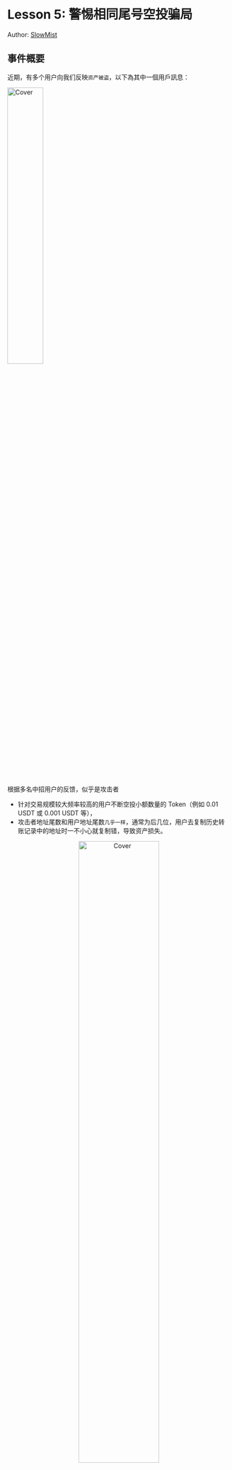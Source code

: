 # Lesson 5: 警惕相同尾号空投骗局

Author: [SlowMist](https://twitter.com/SlowMist_Team)

## 事件概要

近期，有多个用户向我们反映`资产被盗`，以下為其中一個用戶訊息：

<img src="https://user-images.githubusercontent.com/107249780/215801351-2efc8437-f674-47f3-9614-6f3e340fe0b7.png" alt="Cover" width="40%"/>
</div>


根据多名中招用户的反馈，似乎是攻击者
* 针对交易规模较大频率较高的用户不断空投小额数量的 Token（例如 0.01 USDT 或 0.001 USDT 等），
* 攻击者地址尾数和用户地址尾数`几乎一样`，通常为后几位，用户去复制历史转账记录中的地址时一不小心就复制错，导致资产损失。

<div align=center>
<img src="https://mmbiz.qpic.cn/mmbiz_png/qsQ2ibEw5pLZL55l1mOR8pMaTfnZMFLvAUUHUFicMGv6SfvsaVyRVFKsbbfPwzSO0RdeKBIfv8hCULpibpQAXYzKw/640?wx_fmt=png&wxfrom=5&wx_lazy=1&wx_co=1" alt="Cover" width="60%"/>
</div>

<p align="center">（图片来自 TokenPocket 钱包公众号）</p>

## 事件分析

### 相关信息

 * 攻击者地址 1：`TX...dWfKz`
 * 用户地址 1：`TW...dWfKz`
 * 攻击者地址 2：`TK...Qw5oH`
 * 用户地址 2：`TW...Qw5oH`

### MistTrack 分析

1. 先看看两个攻击者地址大致的交易情况。
    <div align=center>
    <img src="https://mmbiz.qpic.cn/mmbiz_png/qsQ2ibEw5pLZL55l1mOR8pMaTfnZMFLvAkYXaa7gPQDgtPtNiboicoehaSGuXTG32icMntqcpm5PFmnziam2fU9PH0Q/640?wx_fmt=png&wxfrom=5&wx_lazy=1&wx_co=1" alt="Cover" width="80%"/>
    </div>
  
   * 可以看到，**攻击者地址 1** `TX...dWfKz`与用户地址`TW...dWfKz`尾数都是 `dWfKz`，在用户损失了 115,193 USDT 后，攻击者又先后使用两个新的地址分别对用户地址空投 0.01 USDT 和 0.001 USDT，尾数同样是 `dWfKz`。
    <div align=center>
    <img src="https://mmbiz.qpic.cn/mmbiz_png/qsQ2ibEw5pLZL55l1mOR8pMaTfnZMFLvAWsv1OkfkoEmWAoIx8OHEkFGwoiaQLYLltK0lbe7pfgPkhiaBGmTqU4Kw/640?wx_fmt=png&wxfrom=5&wx_lazy=1&wx_co=1" alt="Cover" width="80%"/>
    </div>
  
   * 同样，**攻击者地址 2**`TK...Qw5oH`与用户地址`TW...Qw5oH`尾数都是 `Qw5oH`，在用户损失了 345,940 USDT 后，攻击者又使用新的地址（尾数为 `Qw5oH`）对用户地址空投 0.01 USDT。
   <div align=center>
   <img src="https://mmbiz.qpic.cn/mmbiz_png/qsQ2ibEw5pLZL55l1mOR8pMaTfnZMFLvAJLvdFFs8Mor0SESoO7y1OBjdh6wAs3E9ic0SHtutP25YBTa5qN9k0ww/640?wx_fmt=png&wxfrom=5&wx_lazy=1&wx_co=1" alt="Cover" width="80%"/>
   </div>
   <div align=center>
   <img src="https://mmbiz.qpic.cn/mmbiz_png/qsQ2ibEw5pLZL55l1mOR8pMaTfnZMFLvAb1CZwffsa3BtDOXGhwl8S5AhZPY8Qu9NcHjMTRZld917wUs6a5Fgtw/640?wx_fmt=png&wxfrom=5&wx_lazy=1&wx_co=1" alt="Cover" width="80%"/>
   </div>

2. 接下来，我们使用 MistTrack 来分析**攻击者地址 1**`TX...dWfKz`。

   * 如下图，**攻击者地址 1** 将 0.01 USDT、0.02 USDT 不断空投到各目标地址，而这些目标地址都曾与尾号为 `dWfKz` 的地址有过交互。
   <div align=center>
   <img src="https://mmbiz.qpic.cn/mmbiz_png/qsQ2ibEw5pLZL55l1mOR8pMaTfnZMFLvARLzzMblO0N85OdzBObSJ9rslUxgHq27cIhJOdY0IVbXAYkUiaaDIzNw/640?wx_fmt=png&wxfrom=5&wx_lazy=1&wx_co=1" alt="Cover" width="60%"/>
   </div>
   
   * 往上追溯看看该地址的资金来源。最早一笔来自地址 `TF...J5Jo8` 于 10 月 10 日转入的 0.5 USDT。
 
   <div align=center>
   <img src="https://mmbiz.qpic.cn/mmbiz_png/qsQ2ibEw5pLZL55l1mOR8pMaTfnZMFLvALibOjfHqunnonDAhFMBtsNHpxMRXzHAdhtOCSKu2FJnIdje0iaPzhgZg/640?wx_fmt=png&wxfrom=5&wx_lazy=1&wx_co=1" alt="Cover" width="60%"/>
   </div>
   
   * 近一步分析地址 `TF...J5Jo8`：
     
     该地址对将近 3300 个地址分别转入 0.5 USDT，也就是说，这些接收地址都有可能是攻击者用来空投的地址，我们随机选择一个地址验证。
   <div align=center>
   <img src="https://user-images.githubusercontent.com/107821372/216015584-c84ca0cc-26d2-4321-8e7a-504390342cb7.png" alt="Cover" width="80%"/>
   </div> 
   
   * 使用 MistTrack 对上图最后一个地址 `TX...4yBmC` 进行分析。如下图显示，该地址 `TX...4yBmC` 就是攻击者用来空投的地址，对多个曾与尾号为 `4yBmC` 地址有过交互的地址空投 0.01 USDT。
   <div align=center>
   <img src="https://mmbiz.qpic.cn/mmbiz_png/qsQ2ibEw5pLZL55l1mOR8pMaTfnZMFLvAMjr0eHyfweWhovO1J5SVeQGPzKqgtQzv9ztJ1JCzlIFiaHibiasqYpm1A/640?wx_fmt=png&wxfrom=5&wx_lazy=1&wx_co=1" alt="Cover" width="60%"/>
   </div>
   
 3. 我们再来看看**攻击者地址 2** `TK...Qw5oH`的情况：空投 0.01 USDT 到多个地址，且初始资金来自地址 `TD...psxmk` 转入的 0.6 USDT。
    <div align=center>
    <img src="https://mmbiz.qpic.cn/mmbiz_png/qsQ2ibEw5pLZL55l1mOR8pMaTfnZMFLvAD7d57ZXbsw7DCm7O38Yeevb95ia6nxOwWpaQQOQQndViba7tSD2l2F8Q/640?wx_fmt=png&wxfrom=5&wx_lazy=1&wx_co=1" alt="Cover" width="60%"/>
    </div> 
   
     * 这次往下追踪，**攻击者地址 2** 将 0.06 USDT 转到地址 `TD...kXbFq`，而地址 `TD...kXbFq` 也曾与尾号为 `Qw5oH` 的 FTX 用户充币地址有过交互。
     <div align=center>
     <img src="https://mmbiz.qpic.cn/mmbiz_png/qsQ2ibEw5pLZL55l1mOR8pMaTfnZMFLvAD7d57ZXbsw7DCm7O38Yeevb95ia6nxOwWpaQQOQQndViba7tSD2l2F8Q/640?wx_fmt=png&wxfrom=5&wx_lazy=1&wx_co=1" alt="Cover" width="60%"/>
     </div>
     
     * 那我们反向猜想下，其他与 `TD...kXbFq` 交互过的地址，是否也有相同尾号的地址对它们进行空投？随机选择两个地址验证一下（例如上图的 Kraken 充币地址 `TU...hhcWoT` 和 Binance 充币地址 `TM...QM7me`）。
     <div align=center>
     <img src="https://mmbiz.qpic.cn/mmbiz_png/qsQ2ibEw5pLZL55l1mOR8pMaTfnZMFLvARib9ek0PlZGud9DlHNMLlicH9qRhE4Bic5f17vYiaY31GWduETPXZeEqtA/640?wx_fmt=png&wxfrom=5&wx_lazy=1&wx_co=1" alt="Cover" width="80%"/>
     </div>
     <div align=center>
     <img src="https://mmbiz.qpic.cn/mmbiz_png/qsQ2ibEw5pLZL55l1mOR8pMaTfnZMFLvAhaF8G94HqrWZuIMDj0Q8rnSBV1bIicZeKQaecbIBqIvX9RHsNqOcb3g/640?wx_fmt=png&wxfrom=5&wx_lazy=1&wx_co=1" alt="Cover" width="80%"/>
     </div>
     
     不出所料，攻击者布了一个巨大的网，只钓粗心人。
     
     其他地址情况这里不再赘述。

## 总结
本文主要介绍了骗子利用用户复制交易记录中过往地址的这个习惯，生成相同尾号的地址作为伪装地址，并利用伪装地址向用户不断空投小额的 Token，使得骗子的地址出现在用户的交易记录中，用户稍不注意就复制错误地址，导致资产损失。慢雾在此提醒，由于区块链技术是不可篡改的，链上操作是不可逆的，所以在进行任何操作前，请务必仔细核对地址，同时建议使用钱包的地址簿转账功能，可直接通过选择地址转账。
